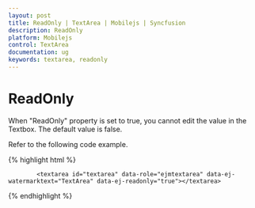 ```yaml
---
layout: post
title: ReadOnly | TextArea | Mobilejs | Syncfusion
description: ReadOnly
platform: Mobilejs
control: TextArea
documentation: ug
keywords: textarea, readonly
---
```


# ReadOnly

When "ReadOnly" property is set to true, you cannot edit the value in the Textbox. The default value is false.

Refer to the following code example.


{% highlight html %}

            <textarea id="textarea" data-role="ejmtextarea" data-ej-watermarktext="TextArea" data-ej-readonly="true"></textarea>

{% endhighlight %}



 